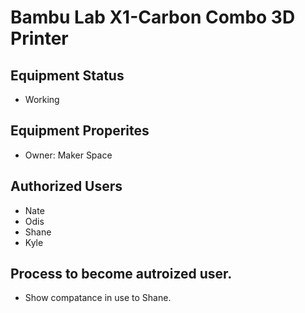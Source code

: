 # Bambu Lab X1-Carbon Combo 3D Printer

## Equipment Status
- Working

## Equipment Properites
- Owner: Maker Space

## Authorized Users
- Nate 
- Odis
- Shane
- Kyle

## Process to become autroized user.
- Show compatance in use to Shane. 